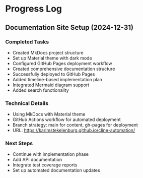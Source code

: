 # Progress Log

## Documentation Site Setup (2024-12-31)

### Completed Tasks
- Created MkDocs project structure
- Set up Material theme with dark mode
- Configured GitHub Pages deployment workflow
- Created comprehensive documentation structure
- Successfully deployed to GitHub Pages
- Added timeline-based implementation plan
- Integrated Mermaid diagram support
- Added search functionality

### Technical Details
- Using MkDocs with Material theme
- GitHub Actions workflow for automated deployment
- Branch strategy: main for content, gh-pages for deployment
- URL: https://karimstekelenburg.github.io/cline-automation/

### Next Steps
- Continue with implementation phase
- Add API documentation
- Integrate test coverage reports
- Set up automated documentation updates